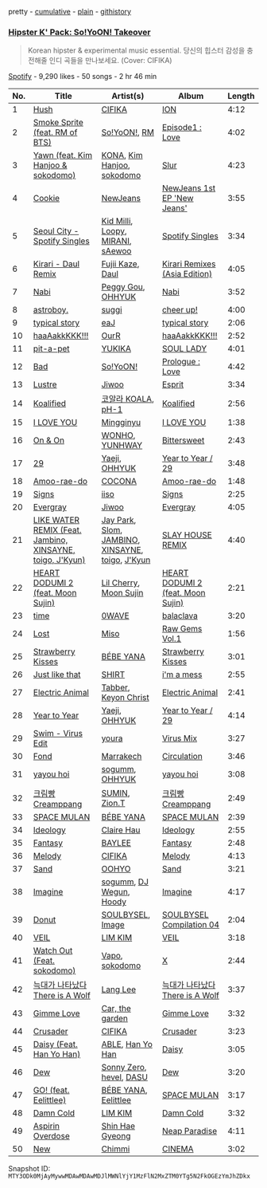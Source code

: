 pretty - [cumulative](/playlists/cumulative/37i9dQZF1DWXfgmQDgebb6.md) - [plain](/playlists/plain/37i9dQZF1DWXfgmQDgebb6) - [githistory](https://github.githistory.xyz/mackorone/spotify-playlist-archive/blob/main/playlists/plain/37i9dQZF1DWXfgmQDgebb6)

### [Hipster K' Pack: So!YoON! Takeover](https://open.spotify.com/playlist/37i9dQZF1DWXfgmQDgebb6)

> Korean hipster & experimental music essential\. 당신의 힙스터 감성을 충전해줄 인디 곡들을 만나보세요\. \(Cover: CIFIKA\)

[Spotify](https://open.spotify.com/user/spotify) - 9,290 likes - 50 songs - 2 hr 46 min

| No. | Title | Artist(s) | Album | Length |
|---|---|---|---|---|
| 1 | [Hush](https://open.spotify.com/track/7cEadQQKWwQDXSU2unjaSV) | [CIFIKA](https://open.spotify.com/artist/0OK6Xs5X1kHs07y68n65CQ) | [ION](https://open.spotify.com/album/0MFykXNF16vdKA92yO4eiI) | 4:12 |
| 2 | [Smoke Sprite \(feat\. RM of BTS\)](https://open.spotify.com/track/5YSkDxmHvzSDWTu4MaEtfa) | [So!YoON!](https://open.spotify.com/artist/7H5EC2qaylGun66YeRrVHg), [RM](https://open.spotify.com/artist/2auC28zjQyVTsiZKNgPRGs) | [Episode1 : Love](https://open.spotify.com/album/7yoMXU6kgxjIsowenBxzwD) | 4:02 |
| 3 | [Yawn \(feat\. Kim Hanjoo & sokodomo\)](https://open.spotify.com/track/0M4W2DYcdq2VrrWWB5tUlR) | [KONA](https://open.spotify.com/artist/6E1vNiOCUfC7BmxAvwIYIr), [Kim Hanjoo](https://open.spotify.com/artist/6SbC2Tqha3GXLFstkqCoMo), [sokodomo](https://open.spotify.com/artist/23LskvW8ErKu8v1teU7xFZ) | [Slur](https://open.spotify.com/album/3DvJ5C7fUjgyM6EBLtfjI5) | 4:23 |
| 4 | [Cookie](https://open.spotify.com/track/2DwUdMJ5uxv20EhAildreg) | [NewJeans](https://open.spotify.com/artist/6HvZYsbFfjnjFrWF950C9d) | [NewJeans 1st EP 'New Jeans'](https://open.spotify.com/album/1HMLpmZAnNyl9pxvOnTovV) | 3:55 |
| 5 | [Seoul City \- Spotify Singles](https://open.spotify.com/track/2ZXUclexEqoF3MsLK33xsx) | [Kid Milli](https://open.spotify.com/artist/7IWshUcKfJyDWrbiF2XT8J), [Loopy](https://open.spotify.com/artist/3l9s67pOK4Stw9yW1wr0Bg), [MIRANI](https://open.spotify.com/artist/6N7b9mUVwn885jI7RRg8no), [sAewoo](https://open.spotify.com/artist/5JzGdNWFlf4S7upAVbiX35) | [Spotify Singles](https://open.spotify.com/album/7IDwq3HwkSlakUOBKmTrqK) | 3:34 |
| 6 | [Kirari \- Daul Remix](https://open.spotify.com/track/1zzJfOdraIBJtCAatSYzCt) | [Fujii Kaze](https://open.spotify.com/artist/6bDWAcdtVR3WHz2xtiIPUi), [Daul](https://open.spotify.com/artist/3ai1NgxNCUgcRr0BPbBOAc) | [Kirari Remixes \(Asia Edition\)](https://open.spotify.com/album/2OXwORzPU4tm1Skiv6l9KT) | 4:05 |
| 7 | [Nabi](https://open.spotify.com/track/3Bb6SjhcywQ4euKYT2jxmp) | [Peggy Gou](https://open.spotify.com/artist/2mLA48B366zkELXYx7hcDN), [OHHYUK](https://open.spotify.com/artist/68TCVp5t1Dxi2TvNuYoYK0) | [Nabi](https://open.spotify.com/album/7hipzmwhqMczUi5h8YC6Jw) | 3:52 |
| 8 | [astroboy.](https://open.spotify.com/track/5B7K0zs5gkaueWXzgd0vk7) | [suggi](https://open.spotify.com/artist/1plTV3dffWAksGX2XEQKvS) | [cheer up!](https://open.spotify.com/album/3HNKi1VPNc9IfEUs7RtyO8) | 4:00 |
| 9 | [typical story](https://open.spotify.com/track/3fyGfzTIepF4iz3hgVqgGO) | [eaJ](https://open.spotify.com/artist/0kX41bvrBQtgqSEXbmTzMN) | [typical story](https://open.spotify.com/album/09itvchYjsX9XfvCJ7ihyU) | 2:06 |
| 10 | [haaAakkKKK!!!](https://open.spotify.com/track/0c444u01V64C5zfV5V8m5f) | [OurR](https://open.spotify.com/artist/5lC9qDfzcZb5iQp6x17ASP) | [haaAakkKKK!!!](https://open.spotify.com/album/44OzoIkxMtGrmnP978PTZY) | 2:52 |
| 11 | [pit\-a\-pet](https://open.spotify.com/track/5Pf0Kp6w1G9xh7ufoKcL5m) | [YUKIKA](https://open.spotify.com/artist/4RfI1z9u2xIc5Qnqac4JbO) | [SOUL LADY](https://open.spotify.com/album/5rsgGy09HIAwtIy5oF5MhF) | 4:01 |
| 12 | [Bad](https://open.spotify.com/track/4xpquaJtTBKbtFjXJ8rvSg) | [So!YoON!](https://open.spotify.com/artist/7H5EC2qaylGun66YeRrVHg) | [Prologue : Love](https://open.spotify.com/album/51wJn9B4Dz7rnyelqgugvo) | 4:42 |
| 13 | [Lustre](https://open.spotify.com/track/00VsYilvyHRZlTrBopBnCC) | [Jiwoo](https://open.spotify.com/artist/51FKMPw06mntCaz6yO6ddg) | [Esprit](https://open.spotify.com/album/61zYPYowUBeJGIqsmu6QBt) | 3:34 |
| 14 | [Koalified](https://open.spotify.com/track/0ZsMOhMKDO0JDttwfPY7CM) | [코알라 KOALA](https://open.spotify.com/artist/57FiLkWeGzNVMLggMZLYiZ), [pH\-1](https://open.spotify.com/artist/2u7CP5T30c8ctenzXgEV1W) | [Koalified](https://open.spotify.com/album/4PFooguSM49DOGmqLQEadi) | 2:56 |
| 15 | [I LOVE YOU](https://open.spotify.com/track/4hTDFUxvF9hx6WH1xsZigc) | [Mingginyu](https://open.spotify.com/artist/29UQ130XMQDR55X4Rmjapd) | [I LOVE YOU](https://open.spotify.com/album/76KAp3rsIGWC0FcoPjAHkT) | 1:38 |
| 16 | [On & On](https://open.spotify.com/track/7BIQiWbZorPJ02OXKWpyot) | [WONHO](https://open.spotify.com/artist/6pC3vnUgNVITdYMMXefi6D), [YUNHWAY](https://open.spotify.com/artist/7nq2NwlzVsllu1h5qHPxIy) | [Bittersweet](https://open.spotify.com/album/1iAuetaxhsYUgaoD7elfxx) | 2:43 |
| 17 | [29](https://open.spotify.com/track/0JeokLKCya7SZGpGjqNcAQ) | [Yaeji](https://open.spotify.com/artist/2RqrWplViWHSGLzlhmDcbt), [OHHYUK](https://open.spotify.com/artist/68TCVp5t1Dxi2TvNuYoYK0) | [Year to Year / 29](https://open.spotify.com/album/4MFBV5hzpMFFTLkv78Jxan) | 3:48 |
| 18 | [Amoo\-rae\-do](https://open.spotify.com/track/0P2ZMsx0ZSORtoAltJje1B) | [COCONA](https://open.spotify.com/artist/5UukZH6jYHqTwLSSWGj7FN) | [Amoo\-rae\-do](https://open.spotify.com/album/5javGGT9UBP0kc0ayoWCGP) | 1:48 |
| 19 | [Signs](https://open.spotify.com/track/7cFCyAUvXLHHWdhJ7fdtRk) | [iiso](https://open.spotify.com/artist/77LNT0q7AZsv4hKt7HDS8v) | [Signs](https://open.spotify.com/album/3QZlhnWxRlERxUsfuzHmk6) | 2:25 |
| 20 | [Evergray](https://open.spotify.com/track/2ZbthnkJONdgLLFyjwLeoo) | [Jiwoo](https://open.spotify.com/artist/51FKMPw06mntCaz6yO6ddg) | [Evergray](https://open.spotify.com/album/7DMeNlCClB36augRfjESKN) | 4:05 |
| 21 | [LIKE WATER REMIX \(Feat\. Jambino, XINSAYNE, toigo, J'Kyun\)](https://open.spotify.com/track/39L8LOL4kFsmvbHNvFd8EB) | [Jay Park](https://open.spotify.com/artist/4XDi67ZENZcbfKnvMnTYsI), [Slom](https://open.spotify.com/artist/0UswO8FFKS2tv6dzyNyJLD), [JAMBINO](https://open.spotify.com/artist/1lcuNfp7bo4LCAHWrjAR9K), [XINSAYNE](https://open.spotify.com/artist/4yY3FsmWRwMIFXRDkMpnBS), [toigo](https://open.spotify.com/artist/5tTstLTFQFGb2dBb6h9zeG), [J'Kyun](https://open.spotify.com/artist/0WIKW2eVuPbK5vQ0AIDtMQ) | [SLAY HOUSE REMIX](https://open.spotify.com/album/1nXs500bOOyoZJiLjQvD0b) | 4:40 |
| 22 | [HEART DODUMI 2 \(feat\. Moon Sujin\)](https://open.spotify.com/track/4NxaAErB1ylDeFr6kSFxDF) | [Lil Cherry](https://open.spotify.com/artist/523GImBnBoIvcq0n8BZIv4), [Moon Sujin](https://open.spotify.com/artist/36MQil20hjOpG5f52NQ4du) | [HEART DODUMI 2 \(feat\. Moon Sujin\)](https://open.spotify.com/album/2gTchgyLLpF4uRAyExmzvV) | 2:21 |
| 23 | [time](https://open.spotify.com/track/7KRcAAVwN5K4nDiQAhkDxe) | [0WAVE](https://open.spotify.com/artist/1nxCRfWuzM4GSCVfrqtlxz) | [balaclava](https://open.spotify.com/album/225BhK3notA8fEXeJ4oHtX) | 3:20 |
| 24 | [Lost](https://open.spotify.com/track/4XlrF7VTXVtHSBhHo5NWQe) | [Miso](https://open.spotify.com/artist/04xEkodoWyFji8icX911jM) | [Raw Gems Vol.1](https://open.spotify.com/album/2SQRi7wjf5D6MLkHDaEVRC) | 1:56 |
| 25 | [Strawberry Kisses](https://open.spotify.com/track/5wyau6dzDldoBsya9pwQ8v) | [BÉBE YANA](https://open.spotify.com/artist/6ozuxhSx8Ci0o8tPpgrCT2) | [Strawberry Kisses](https://open.spotify.com/album/4YXBkMO5Gf4w9YwZo6yja6) | 3:01 |
| 26 | [Just like that](https://open.spotify.com/track/5J4QuUjueQBXaGZUWahaoi) | [SHIRT](https://open.spotify.com/artist/5LFkuWvCFR1up60k4gU1qi) | [i'm a mess](https://open.spotify.com/album/76hmAjUN9TMXBKC1qccRAs) | 2:55 |
| 27 | [Electric Animal](https://open.spotify.com/track/5WsxLJtXDWl5EfH5z7N05R) | [Tabber](https://open.spotify.com/artist/4CYjITN8Au3K5CWFeex7fU), [Keyon Christ](https://open.spotify.com/artist/71p9YcOYtzkakGsABYYxKW) | [Electric Animal](https://open.spotify.com/album/6bMe66LMpqunGFxKcVJ2Sc) | 2:41 |
| 28 | [Year to Year](https://open.spotify.com/track/4YRjDIG43mCiJtZ1SjSiKr) | [Yaeji](https://open.spotify.com/artist/2RqrWplViWHSGLzlhmDcbt), [OHHYUK](https://open.spotify.com/artist/68TCVp5t1Dxi2TvNuYoYK0) | [Year to Year / 29](https://open.spotify.com/album/4MFBV5hzpMFFTLkv78Jxan) | 4:14 |
| 29 | [Swim \- Virus Edit](https://open.spotify.com/track/6SgtEjK5R4DkUQS0jhqMLH) | [youra](https://open.spotify.com/artist/5q9adPv91NFr8q2ZcKmX0V) | [Virus Mix](https://open.spotify.com/album/3A9cmVhxoyst19YbEsMvr0) | 3:27 |
| 30 | [Fond](https://open.spotify.com/track/7lVbB0vEwm4eQiafyktZ1y) | [Marrakech](https://open.spotify.com/artist/396uBOizN3Vw2K2FmSlU2B) | [Circulation](https://open.spotify.com/album/7hnL3txw0rfEFY78IYh0by) | 3:46 |
| 31 | [yayou hoi](https://open.spotify.com/track/72uerGsS3eLO72OU4fZLjj) | [sogumm](https://open.spotify.com/artist/50x9jHrP6wy9fo3jK5pNqS), [OHHYUK](https://open.spotify.com/artist/68TCVp5t1Dxi2TvNuYoYK0) | [yayou hoi](https://open.spotify.com/album/1tnFNHePi4sCzUWPXSRFrD) | 3:08 |
| 32 | [크림빵 Creamppang](https://open.spotify.com/track/4WeheYfylgvepzqwV0WiLW) | [SUMIN](https://open.spotify.com/artist/0K4MGKGmjtdIE0W3GkGmyU), [Zion.T](https://open.spotify.com/artist/5HenzRvMtSrgtvU16XAoby) | [크림빵 Creamppang](https://open.spotify.com/album/63GZq7rpyZPIVV79W7Qol4) | 2:49 |
| 33 | [SPACE MULAN](https://open.spotify.com/track/2PhUsk5qimnIOOEoQ80ErP) | [BÉBE YANA](https://open.spotify.com/artist/6ozuxhSx8Ci0o8tPpgrCT2) | [SPACE MULAN](https://open.spotify.com/album/4GMuwZdk6fdruHwLWZe83a) | 2:39 |
| 34 | [Ideology](https://open.spotify.com/track/6HOmklgQCZovi2xRlSzpDK) | [Claire Hau](https://open.spotify.com/artist/3mhfsEXzcPMT1WP4s6XqCS) | [Ideology](https://open.spotify.com/album/2igZuP4koeMfxVEHJv5De6) | 2:55 |
| 35 | [Fantasy](https://open.spotify.com/track/1FUPXTw0698wKHMBElun5B) | [BAYLEE](https://open.spotify.com/artist/5VloOcSvEYe32tZhAZkgfc) | [Fantasy](https://open.spotify.com/album/6QlBmmJZzTUhfTFmRQ8bUS) | 2:48 |
| 36 | [Melody](https://open.spotify.com/track/05gYK3Q5t0VHs9kK7sPTcW) | [CIFIKA](https://open.spotify.com/artist/0OK6Xs5X1kHs07y68n65CQ) | [Melody](https://open.spotify.com/album/3esIkkntCgiFEfYmgKgTBR) | 4:13 |
| 37 | [Sand](https://open.spotify.com/track/2G1DmoWzVEO1nA88LO9flp) | [OOHYO](https://open.spotify.com/artist/50Zu2bK9y5UAtD0jcqk5VX) | [Sand](https://open.spotify.com/album/201HRpAg7J6Q5xI56HuLx9) | 3:21 |
| 38 | [Imagine](https://open.spotify.com/track/624iXR8lRUaDBDIQxe3SBz) | [sogumm](https://open.spotify.com/artist/50x9jHrP6wy9fo3jK5pNqS), [DJ Wegun](https://open.spotify.com/artist/7p552gLGzaDKXB5sETgTEP), [Hoody](https://open.spotify.com/artist/7lXgbtBDcCRbfc5f8FhGUL) | [Imagine](https://open.spotify.com/album/7dEuc4k6n1DS9MhCNQbEQA) | 4:17 |
| 39 | [Donut](https://open.spotify.com/track/4WN6ZxyOx9DLGOKonyKRT5) | [SOULBYSEL](https://open.spotify.com/artist/64XKgSVwpKMMZmAUftB1Hp), [Image](https://open.spotify.com/artist/58L7Wn6gqkg86DH0I3z2p5) | [SOULBYSEL Compilation 04](https://open.spotify.com/album/6h8gTvlQIvC2ZZCFGTFbgm) | 2:04 |
| 40 | [VEIL](https://open.spotify.com/track/6TO1ByuAUW8xUwilXhSY6J) | [LIM KIM](https://open.spotify.com/artist/4kGuk6HkL6hwuQrgSWISBv) | [VEIL](https://open.spotify.com/album/7400fy7VotUGmiwjtGbH5J) | 3:18 |
| 41 | [Watch Out \(Feat\. sokodomo\)](https://open.spotify.com/track/3su6mx1HnRd2DqoZF9JhoD) | [Vapo](https://open.spotify.com/artist/0GWeXscpEEsdOf9NqX0O0t), [sokodomo](https://open.spotify.com/artist/23LskvW8ErKu8v1teU7xFZ) | [X](https://open.spotify.com/album/3y8hoaCZeVeVlXzkz8l9O0) | 2:44 |
| 42 | [늑대가 나타났다 There is A Wolf](https://open.spotify.com/track/3KdI1tVygKtnAOCUOZudXD) | [Lang Lee](https://open.spotify.com/artist/1D96VVpW4US2VSZaZGsRmH) | [늑대가 나타났다 There is A Wolf](https://open.spotify.com/album/21NMEtVxkqbaEpLMYWMIT2) | 3:37 |
| 43 | [Gimme Love](https://open.spotify.com/track/6v59lnIteygPc2wwfjWTPz) | [Car, the garden](https://open.spotify.com/artist/7c1HgFDe8ogy5NOZ1ANCJQ) | [Gimme Love](https://open.spotify.com/album/5f9zyi5u2hzHMh9RAtssnl) | 3:32 |
| 44 | [Crusader](https://open.spotify.com/track/7N0MH5Zszb3tp0o6Xt8mWp) | [CIFIKA](https://open.spotify.com/artist/0OK6Xs5X1kHs07y68n65CQ) | [Crusader](https://open.spotify.com/album/7sxUW4ouTE1tNJHMJb6KWS) | 3:23 |
| 45 | [Daisy \(Feat\. Han Yo Han\)](https://open.spotify.com/track/2ZdhVj2NAYOxY36rMjgN6b) | [ABLE](https://open.spotify.com/artist/0Y669kGV5Gru5RaumXTxtV), [Han Yo Han](https://open.spotify.com/artist/0yHrFzi7dWriMWhB5XA99P) | [Daisy](https://open.spotify.com/album/0EjZp5PnEXF0UD1OXlwUXk) | 3:05 |
| 46 | [Dew](https://open.spotify.com/track/7GBYlHlShMCcdQv9aiUw8y) | [Sonny Zero](https://open.spotify.com/artist/40X7tXw4Tk4m5WFDfGJnZe), [hevel](https://open.spotify.com/artist/7gnhLu1Gs5WaOuOPnFm9js), [DASU](https://open.spotify.com/artist/6KTycwV94S3FJhfu1tXa3b) | [Dew](https://open.spotify.com/album/6UesXx8nmvnYOFOCAPjxTo) | 3:20 |
| 47 | [GO! \(feat\. Eelittlee\)](https://open.spotify.com/track/6Qxyowsn90zcO5guo9vwl1) | [BÉBE YANA](https://open.spotify.com/artist/6ozuxhSx8Ci0o8tPpgrCT2), [Eelittlee](https://open.spotify.com/artist/0wrqnbFtOGgYllDGFr8JPA) | [SPACE MULAN](https://open.spotify.com/album/1GHYvCUVTfIiKoB3qGRKV9) | 3:17 |
| 48 | [Damn Cold](https://open.spotify.com/track/0rn1H3305mSdVSU8Nkeg49) | [LIM KIM](https://open.spotify.com/artist/4kGuk6HkL6hwuQrgSWISBv) | [Damn Cold](https://open.spotify.com/album/5NY38YKdFS1IRtrYZtjlqe) | 3:32 |
| 49 | [Aspirin Overdose](https://open.spotify.com/track/2k8uwXICRE6Bwy7TZZI2KA) | [Shin Hae Gyeong](https://open.spotify.com/artist/5QvjYtqN0mekeCiyhdAjss) | [Neap Paradise](https://open.spotify.com/album/7JSKsWO0xZw7JlQbV8AG9N) | 4:11 |
| 50 | [New](https://open.spotify.com/track/3RbkzuLs2u9TprBTPnUp4W) | [Chimmi](https://open.spotify.com/artist/19bRgj5ThGcxiGkwvohFHJ) | [CINEMA](https://open.spotify.com/album/3c12AipT5WBHnU6zz2yGzx) | 3:02 |

Snapshot ID: `MTY3ODk0MjAyMywwMDAwMDAwMDJlMWNlYjY1MzFlN2MxZTM0YTg5N2FkOGEzYmJhZDkx`
